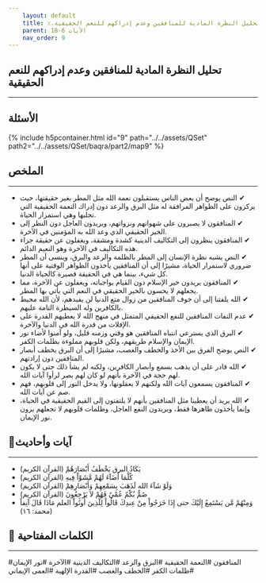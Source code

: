 ```yaml
---
    layout: default
    title: ٪.تحليل النظرة المادية للمنافقين وعدم إدراكهم للنعم الحقيقية
    parent: الأيات 6-18
    nav_order: 9
---
```

## تحليل النظرة المادية للمنافقين وعدم إدراكهم للنعم الحقيقية
***
## الأسئلة 
{% include h5pcontainer.html id="9" path="../../assets/QSet" path2="../../assets/QSet/baqra/part2/map9" %}
## الملخص
***
- ‏✔ النص يوضح أن بعض الناس يستقبلون نعمة الله مثل المطر بغير حقيقتها، حيث يركزون على الظواهر المرافقة له مثل البرق والرعد دون إدراك النعمة الحقيقية التي تجلبها وهي استمرار الحياة. 
- ‏✔ المنافقون لا يصبرون على شهواتهم ونزواتهم، ويريدون العاجل دون النظر إلى الخير الحقيقي الذي وعد الله به المؤمنين في الآخرة. 
- ‏✔ المنافقون ينظرون إلى التكاليف الدينية كشدة ومشقة، ويغفلون عن حقيقة جزاء هذه التكاليف في الآخرة وهو النعيم الدائم. 
- ‏✔ النص يشبه نظرة الإنسان إلى المطر بالظلمة والرعد والبرق، وينسى أن المطر ضروري لاستمرار الحياة، مشيرًا إلى أن المنافقين يأخذون الظواهر الوقتية على أنها كل شيء، بينما هي في الحقيقة قصيرة كالحياة الدنيا. 
- ‏✔ المنافقون يريدون خير الإسلام دون القيام بواجباته، ويغفلون عن الآخرة، مما يجعلهم لا يحسون بالخير الحقيقي في النعم التي يأتي بها المطر. 
- ‏✔ الله يلفتنا إلى أن خوف المنافقين من زوال متع الدنيا لن يفيدهم، لأن الله محيط بالكافرين وله السيطرة التامة عليهم. 
- ‏✔ عدم التفات المنافقين للنفع الحقيقي المتمثل في منهج الله لا يعطيهم القدرة على الإفلات من قدرة الله في الدنيا والآخرة. 
- ‏✔ البرق الذي يسترعي انتباه المنافقين هو وقتي وزمنه قليل، ولو آمنوا لأضاء نور الإيمان والإسلام طريقهم، ولكن قلوبهم مملوءة بظلمات الكفر. 
- ‏✔ النص يوضح الفرق بين الأخذ والخطف والغصب، مشيرًا إلى أن البرق يخطف أبصار المنافقين دون إرادتهم. 
- ‏✔ الله قادر على أن يذهب بسمع وأبصار الكافرين، ولكنه لم يشأ ذلك حتى لا يكون لهم حجة في الآخرة بأنهم لو كان لهم بصر لرأوا آيات الله. 
- ‏✔ المنافقون يسمعون آيات الله ولكنهم لا يعقلونها، ولا يدخل النور إلى قلوبهم، فهم صم عن آيات الله. 
- ‏✔ الله يريد أن يعطينا مثل المنافقين بأنهم لا يلتفتون إلى القيم الحقيقية في الحياة، وإنما يأخذون ظاهرها فقط، ويريدون النفع العاجل، وظلمات قلوبهم لا تجعلهم يرون نور الإيمان. 

## 📜آيات وأحاديث
***
- ‏يَكَادُ البرق يَخْطَفُ أَبْصَارَهُمْ (القرآن الكريم)
- ‏كُلَّمَا أَضَآءَ لَهُمْ مَّشَوْاْ فِيهِ (القرآن الكريم)
- ‏وَلَوْ شَآءَ الله لَذَهَبَ بِسَمْعِهِمْ وَأَبْصَارِهِمْ (القرآن الكريم)
- ‏صُمٌّ بُكْمٌ عُمْيٌ فَهُمْ لاَ يَرْجِعُونَ (القرآن الكريم)
- ‏وَمِنْهُمْ مَّن يَسْتَمِعُ إِلَيْكَ حتى إِذَا خَرَجُواْ مِنْ عِندِكَ قَالُواْ لِلَّذِينَ أُوتُواْ العلم مَاذَا قَالَ آنِفاً (محمد: ١٦)

## 🔑 الكلمات المفتاحية
***
#المنافقون #النعمة الحقيقية #البرق والرعد #التكاليف الدينية #الآخرة #نور الإيمان #ظلمات الكفر #الخطف والغصب #القدرة الإلهية #العمى الإيماني
